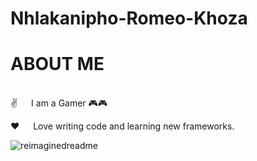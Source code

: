 # Nhlakanipho-Romeo-Khoza
# ABOUT ME
<BR>
✌️   I am a Gamer 🎮🎮

❤️   Love writing code and learning new frameworks.


<img src="https://myreadme.vercel.app/api/embed/SirRamirez777?panels=userstatistics,toprepositories,toplanguages,commitgraph" alt="reimaginedreadme" />


